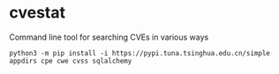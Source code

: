 # cvestat
Command line tool for searching CVEs in various ways

```
python3 -m pip install -i https://pypi.tuna.tsinghua.edu.cn/simple appdirs cpe cwe cvss sqlalchemy
```